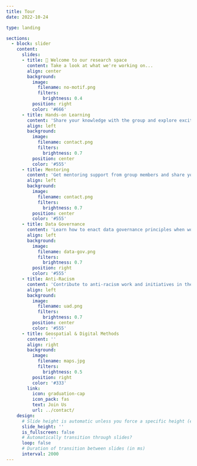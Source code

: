```yaml
---
title: Tour
date: 2022-10-24

type: landing

sections:
  - block: slider
    content:
      slides:
      - title: 👋 Welcome to our research space
        content: Take a look at what we're working on...
        align: center
        background:
          image:
            filename: no-motif.png
            filters:
              brightness: 0.4
          position: right
          color: '#666'
      - title: Hands-on Learning
        content: 'Share your knowledge with the group and explore exciting new topics together!'
        align: left
        background:
          image:
            filename: contact.png
            filters:
              brightness: 0.7
          position: center
          color: '#555'
      - title: Mentoring
        content: 'Get mentoring support from group members and share your experiences'
        align: left
        background:
          image:
            filename: contact.png
            filters:
              brightness: 0.7
          position: center
          color: '#555'
      - title: Data Governance
        content: 'Learn how to enact data governance principles when working with communities'
        align: left
        background:
          image:
            filename: data-gov.png
            filters:
              brightness: 0.7
          position: right
          color: '#555'
      - title: Anti-Racism
        content: 'Contribute to anti-racism work and initiatives in the lab and broader community'
        align: left
        background:
          image:
            filename: uad.png
            filters:
              brightness: 0.7
          position: center
          color: '#555'
      - title: Geospatial & Digital Methods
        content: ''
        align: right
        background:
          image:
            filename: maps.jpg
            filters:
              brightness: 0.5
          position: right
          color: '#333'
        link:
          icon: graduation-cap
          icon_pack: fas
          text: Join Us
          url: ../contact/
    design:
      # Slide height is automatic unless you force a specific height (e.g. '400px')
      slide_height: ''
      is_fullscreen: false
      # Automatically transition through slides?
      loop: false
      # Duration of transition between slides (in ms)
      interval: 2000
---
```

